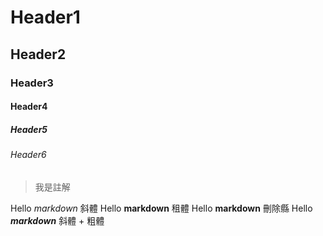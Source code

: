 # Header1
## Header2
### Header3
#### Header4
##### Header5
###### Header6

> 我是註解

Hello *markdown* 斜體
Hello **markdown** 租體
Hello __markdown__ 刪除縣
Hello ***markdown*** 斜體 + 粗體